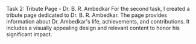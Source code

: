 Task 2: Tribute Page - Dr. B. R. Ambedkar
For the second task, I created a tribute page dedicated to Dr. B. R. Ambedkar. The page provides information about Dr. Ambedkar's life, achievements, and contributions. It includes a visually appealing design and relevant content to honor his significant impact.
